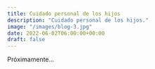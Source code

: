 ```yaml
---
title: Cuidado personal de los hijos
description: "Cuidado personal de los hijos."
image: "/images/blog-3.jpg"
date: 2022-06-02T06:00:00+00:00
draft: false
---
```


Próximamente...
